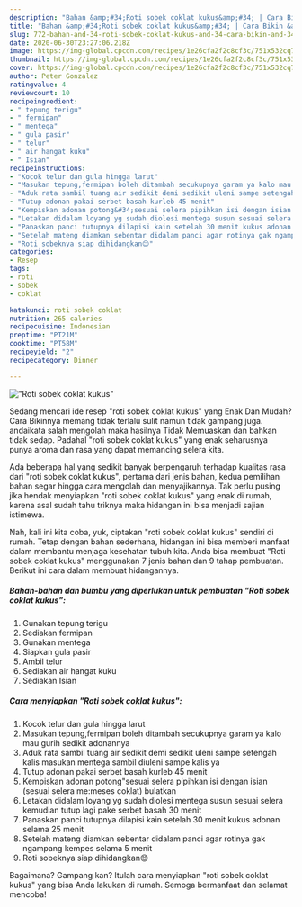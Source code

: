 ```yaml
---
description: "Bahan &amp;#34;Roti sobek coklat kukus&amp;#34; | Cara Bikin &amp;#34;Roti sobek coklat kukus&amp;#34; Yang Paling Enak"
title: "Bahan &amp;#34;Roti sobek coklat kukus&amp;#34; | Cara Bikin &amp;#34;Roti sobek coklat kukus&amp;#34; Yang Paling Enak"
slug: 772-bahan-and-34-roti-sobek-coklat-kukus-and-34-cara-bikin-and-34-roti-sobek-coklat-kukus-and-34-yang-paling-enak
date: 2020-06-30T23:27:06.218Z
image: https://img-global.cpcdn.com/recipes/1e26cfa2f2c8cf3c/751x532cq70/roti-sobek-coklat-kukus-foto-resep-utama.jpg
thumbnail: https://img-global.cpcdn.com/recipes/1e26cfa2f2c8cf3c/751x532cq70/roti-sobek-coklat-kukus-foto-resep-utama.jpg
cover: https://img-global.cpcdn.com/recipes/1e26cfa2f2c8cf3c/751x532cq70/roti-sobek-coklat-kukus-foto-resep-utama.jpg
author: Peter Gonzalez
ratingvalue: 4
reviewcount: 10
recipeingredient:
- " tepung terigu"
- " fermipan"
- " mentega"
- " gula pasir"
- " telur"
- " air hangat kuku"
- " Isian"
recipeinstructions:
- "Kocok telur dan gula hingga larut"
- "Masukan tepung,fermipan boleh ditambah secukupnya garam ya kalo mau gurih sedikit adonannya"
- "Aduk rata sambil tuang air sedikit demi sedikit uleni sampe setengah kalis masukan mentega sambil diuleni sampe kalis ya"
- "Tutup adonan pakai serbet basah kurleb 45 menit"
- "Kempiskan adonan potong&#34;sesuai selera pipihkan isi dengan isian (sesuai selera me:meses coklat) bulatkan"
- "Letakan didalam loyang yg sudah diolesi mentega susun sesuai selera kemudian tutup lagi pake serbet basah 30 menit"
- "Panaskan panci tutupnya dilapisi kain setelah 30 menit kukus adonan selama 25 menit"
- "Setelah mateng diamkan sebentar didalam panci agar rotinya gak ngampang kempes selama 5 menit"
- "Roti sobeknya siap dihidangkan😊"
categories:
- Resep
tags:
- roti
- sobek
- coklat

katakunci: roti sobek coklat 
nutrition: 265 calories
recipecuisine: Indonesian
preptime: "PT21M"
cooktime: "PT58M"
recipeyield: "2"
recipecategory: Dinner

---
```



![&#34;Roti sobek coklat kukus&#34;](https://img-global.cpcdn.com/recipes/1e26cfa2f2c8cf3c/751x532cq70/roti-sobek-coklat-kukus-foto-resep-utama.jpg)

Sedang mencari ide resep &#34;roti sobek coklat kukus&#34; yang Enak Dan Mudah? Cara Bikinnya memang tidak terlalu sulit namun tidak gampang juga. andaikata salah mengolah maka hasilnya Tidak Memuaskan dan bahkan tidak sedap. Padahal &#34;roti sobek coklat kukus&#34; yang enak seharusnya punya aroma dan rasa yang dapat memancing selera kita.



Ada beberapa hal yang sedikit banyak berpengaruh terhadap kualitas rasa dari &#34;roti sobek coklat kukus&#34;, pertama dari jenis bahan, kedua pemilihan bahan segar hingga cara mengolah dan menyajikannya. Tak perlu pusing jika hendak menyiapkan &#34;roti sobek coklat kukus&#34; yang enak di rumah, karena asal sudah tahu triknya maka hidangan ini bisa menjadi sajian istimewa.


Nah, kali ini kita coba, yuk, ciptakan &#34;roti sobek coklat kukus&#34; sendiri di rumah. Tetap dengan bahan sederhana, hidangan ini bisa memberi manfaat dalam membantu menjaga kesehatan tubuh kita. Anda bisa membuat &#34;Roti sobek coklat kukus&#34; menggunakan 7 jenis bahan dan 9 tahap pembuatan. Berikut ini cara dalam membuat hidangannya.

<!--inarticleads1-->

##### Bahan-bahan dan bumbu yang diperlukan untuk pembuatan &#34;Roti sobek coklat kukus&#34;:

1. Gunakan  tepung terigu
1. Sediakan  fermipan
1. Gunakan  mentega
1. Siapkan  gula pasir
1. Ambil  telur
1. Sediakan  air hangat kuku
1. Sediakan  Isian




<!--inarticleads2-->

##### Cara menyiapkan &#34;Roti sobek coklat kukus&#34;:

1. Kocok telur dan gula hingga larut
1. Masukan tepung,fermipan boleh ditambah secukupnya garam ya kalo mau gurih sedikit adonannya
1. Aduk rata sambil tuang air sedikit demi sedikit uleni sampe setengah kalis masukan mentega sambil diuleni sampe kalis ya
1. Tutup adonan pakai serbet basah kurleb 45 menit
1. Kempiskan adonan potong&#34;sesuai selera pipihkan isi dengan isian (sesuai selera me:meses coklat) bulatkan
1. Letakan didalam loyang yg sudah diolesi mentega susun sesuai selera kemudian tutup lagi pake serbet basah 30 menit
1. Panaskan panci tutupnya dilapisi kain setelah 30 menit kukus adonan selama 25 menit
1. Setelah mateng diamkan sebentar didalam panci agar rotinya gak ngampang kempes selama 5 menit
1. Roti sobeknya siap dihidangkan😊




Bagaimana? Gampang kan? Itulah cara menyiapkan &#34;roti sobek coklat kukus&#34; yang bisa Anda lakukan di rumah. Semoga bermanfaat dan selamat mencoba!
